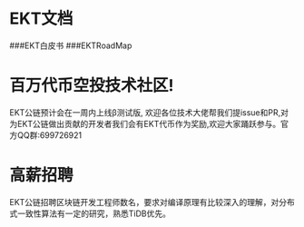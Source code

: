 # EKT文档[](https://github.com/EducationEKT/EKT/tree/master/docs)
###EKT白皮书 [](docs/whitepaper.md)
###EKTRoadMap[](docs/roadmap.md)

# 百万代币空投技术社区!
EKT公链预计会在一周内上线β测试版, 欢迎各位技术大佬帮我们提issue和PR,对为EKT公链做出贡献的开发者我们会有EKT代币作为奖励,欢迎大家踊跃参与。官方QQ群:699726921

# 高薪招聘
EKT公链招聘区块链开发工程师数名，要求对编译原理有比较深入的理解，对分布式一致性算法有一定的研究，熟悉TiDB优先。
